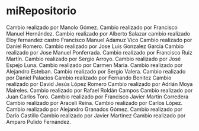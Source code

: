 # miRepositorio
Cambio realizado por Manolo Gómez.
Cambio realizado por Francisco Manuel Hernández.
Cambio realizado por Alberto Salazar
cambio realizado Eloy fernandez castro
Francisco Manuel Adamuz Vico
Cambio realizado por Daniel Romero.
Cambio realizado por Jose Luis Gonzalez Garcia
Cambio realizado por Jose Manuel Ponferrada.
Cambio realizado por Francisco Ruiz Martín.
Cambio realizado por Sergio Arroyo.
Cambio realizado por José Espejo Luna.
Cambio realizado por Carmen Maria.
Cambio realizado por Alejandro Esteban.
Cambio realizado por Sergio Valera.
Cambio realizado por Daniel Palacios
Cambio realizado por Fernando Benitez
Cambio realizado por David Jesús López Romero
Cambio realizado por Adrián Moya Maireles.
Cambio realizado por Rafael Roldán Campos
Cambio realizado por Juan Carlos Toro.
Cambio realizado por Francisco Javier Martin Corredera
Cambio realizado por Araceli Reina.
Cambio realizado por Carlos López.
Cambio realizado por Alejandro Granados Gómez.
Cambio realizado por Darío Castillo
Cambio realizado por Javier Martinez
Cambio realizado por Amparo Pulido Fernández.
